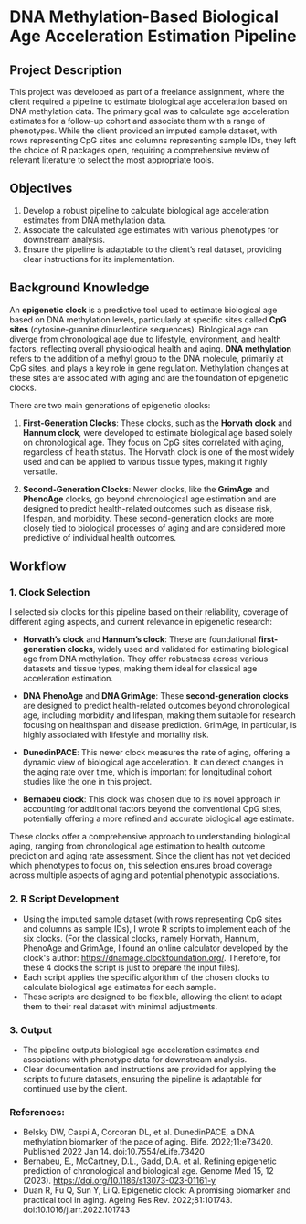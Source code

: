 # DNA Methylation-Based Biological Age Acceleration Estimation Pipeline

## Project Description

This project was developed as part of a freelance assignment, where the client required a pipeline to estimate biological age acceleration based on DNA methylation data. The primary goal was to calculate age acceleration estimates for a follow-up cohort and associate them with a range of phenotypes. While the client provided an imputed sample dataset, with rows representing CpG sites and columns representing sample IDs, they left the choice of R packages open, requiring a comprehensive review of relevant literature to select the most appropriate tools.

## Objectives

1. Develop a robust pipeline to calculate biological age acceleration estimates from DNA methylation data.
2. Associate the calculated age estimates with various phenotypes for downstream analysis.
3. Ensure the pipeline is adaptable to the client’s real dataset, providing clear instructions for its implementation.

## Background Knowledge

An **epigenetic clock** is a predictive tool used to estimate biological age based on DNA methylation levels, particularly at specific sites called **CpG sites** (cytosine-guanine dinucleotide sequences). Biological age can diverge from chronological age due to lifestyle, environment, and health factors, reflecting overall physiological health and aging. **DNA methylation** refers to the addition of a methyl group to the DNA molecule, primarily at CpG sites, and plays a key role in gene regulation. Methylation changes at these sites are associated with aging and are the foundation of epigenetic clocks.

There are two main generations of epigenetic clocks:

1. **First-Generation Clocks**: These clocks, such as the **Horvath clock** and **Hannum clock**, were developed to estimate biological age based solely on chronological age. They focus on CpG sites correlated with aging, regardless of health status. The Horvath clock is one of the most widely used and can be applied to various tissue types, making it highly versatile.

2. **Second-Generation Clocks**: Newer clocks, like the **GrimAge** and **PhenoAge** clocks, go beyond chronological age estimation and are designed to predict health-related outcomes such as disease risk, lifespan, and morbidity. These second-generation clocks are more closely tied to biological processes of aging and are considered more predictive of individual health outcomes.

## Workflow

### 1. Clock Selection

I selected six clocks for this pipeline based on their reliability, coverage of different aging aspects, and current relevance in epigenetic research:

- **Horvath’s clock** and **Hannum’s clock**: These are foundational **first-generation clocks**, widely used and validated for estimating biological age from DNA methylation. They offer robustness across various datasets and tissue types, making them ideal for classical age acceleration estimation.
   
- **DNA PhenoAge** and **DNA GrimAge**: These **second-generation clocks** are designed to predict health-related outcomes beyond chronological age, including morbidity and lifespan, making them suitable for research focusing on healthspan and disease prediction. GrimAge, in particular, is highly associated with lifestyle and mortality risk.

- **DunedinPACE**: This newer clock measures the rate of aging, offering a dynamic view of biological age acceleration. It can detect changes in the aging rate over time, which is important for longitudinal cohort studies like the one in this project.

- **Bernabeu clock**: This clock was chosen due to its novel approach in accounting for additional factors beyond the conventional CpG sites, potentially offering a more refined and accurate biological age estimate.

These clocks offer a comprehensive approach to understanding biological aging, ranging from chronological age estimation to health outcome prediction and aging rate assessment. Since the client has not yet decided which phenotypes to focus on, this selection ensures broad coverage across multiple aspects of aging and potential phenotypic associations.

### 2. R Script Development

- Using the imputed sample dataset (with rows representing CpG sites and columns as sample IDs), I wrote R scripts to implement each of the six clocks. (For the classical clocks, namely Horvath, Hannum, PhenoAge and GrimAge, I found an online calculator developed by the clock's author: https://dnamage.clockfoundation.org/. Therefore, for these 4 clocks the script is just to prepare the input files).
- Each script applies the specific algorithm of the chosen clocks to calculate biological age estimates for each sample.
- These scripts are designed to be flexible, allowing the client to adapt them to their real dataset with minimal adjustments.

### 3. Output

- The pipeline outputs biological age acceleration estimates and associations with phenotype data for downstream analysis.
- Clear documentation and instructions are provided for applying the scripts to future datasets, ensuring the pipeline is adaptable for continued use by the client.

### References:
- Belsky DW, Caspi A, Corcoran DL, et al. DunedinPACE, a DNA methylation biomarker of the pace of aging. Elife. 2022;11:e73420. Published 2022 Jan 14. doi:10.7554/eLife.73420
- Bernabeu, E., McCartney, D.L., Gadd, D.A. et al. Refining epigenetic prediction of chronological and biological age. Genome Med 15, 12 (2023). https://doi.org/10.1186/s13073-023-01161-y
- Duan R, Fu Q, Sun Y, Li Q. Epigenetic clock: A promising biomarker and practical tool in aging. Ageing Res Rev. 2022;81:101743. doi:10.1016/j.arr.2022.101743
